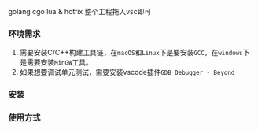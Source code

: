 golang cgo lua & hotfix
整个工程拖入vsc即可

### 环境需求

1. 需要安装C/C++构建工具链，在```macOS```和```Linux```下是要安装```GCC```，在```windows```下是需要安装```MinGW```工具。
2. 如果想要调试单元测试，需要安装vscode插件```GDB Debugger - Beyond```

### 安装

### 使用方式